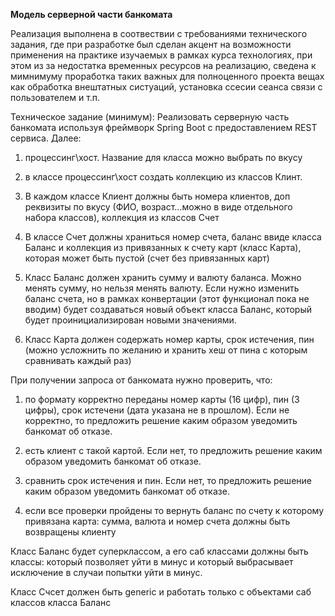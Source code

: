 **Модель серверной части банкомата**

Реализация выполнена в соотвествии с требованиями технического задания, где при разработке был сделан акцент на возможности применения на практике изучаемых в рамках курса технологиях, при этом из за недостатка временных ресурсов на реализацию, сведена к мимнимуму проработка таких важных для полноценного проекта вещах как обработка внештатных систуаций, установка ссесии сеанса связи с пользователем и т.п.

Техническое задание (минимум):
Реализовать серверную часть банкомата используя фреймворк Spring Boot с предоставлением REST сервиса. Далее:
1. процессинг\хост. Название для класса можно выбрать по вкусу

2. в классе процессинг\хост создать коллекцию из классов Клинт.

3. В каждом классе Клиент должны быть  номера клиентов, доп реквизиты по вкусу (ФИО, возраст...можно в виде отдельного набора классов), коллекция из классов Счет

4. В классе Счет должны храниться номер счета, баланс ввиде класса Баланс и коллекция из привязанных к счету карт (класс Карта), которая может быть пустой (счет без привязанных карт)

5. Класс Баланс должен хранить сумму и валюту баланса. Можно менять сумму, но нельзя менять валюту. Если нужно изменить баланс счета, но в рамках конвертации (этот функционал пока не вводим) будет создаваться новый объект класса Баланс, который будет проинициализирован новыми значениями.

6. Класс Карта должен содержать номер карты, срок истечения, пин (можно усложнить по желанию и хранить хеш от пина с которым сравнивать каждый раз)

При получении запроса от банкомата нужно проверить, что:

1. по формату корректно переданы номер карты (16 цифр), пин (3 цифры), срок истечени (дата указана не в прошлом). Если не корректно, то предложить решение каким образом уведомить банкомат об отказе.

2. есть клиент с такой картой. Если нет, то предложить решение каким образом уведомить банкомат об отказе.

3. сравнить срок истечения и пин. Если нет, то предложить решение каким образом уведомить банкомат об отказе.

4. если все проверки пройдены то вернуть баланс по счету к которому привязана карта: сумма, валюта и номер счета должны быть возвращены клиенту

Класс Баланс будет суперклассом, а его саб классами должны быть классы: который позволяет уйти в минус и который выбрасывает исключение в случаи попытки уйти в минус.

Класс Счсет должен быть generic  и работать только с объектами саб классов класса Баланс